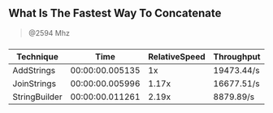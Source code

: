 
What Is The Fastest Way To Concatenate
--------------------------------------
> @2594 Mhz


### 


|Technique    |Time           |RelativeSpeed|Throughput|
|-------------|---------------|-------------|----------|
|AddStrings   |00:00:00.005135|1x           |19473.44/s|
|JoinStrings  |00:00:00.005996|1.17x        |16677.51/s|
|StringBuilder|00:00:00.011261|2.19x        |8879.89/s |




